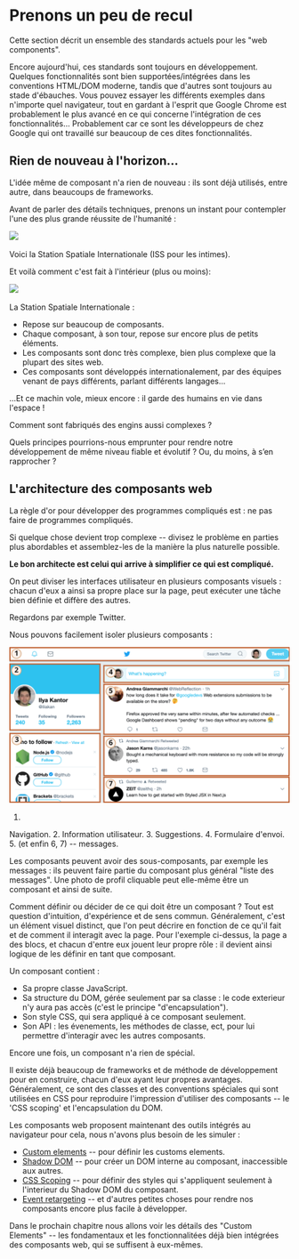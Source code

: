 # Prenons un peu de recul

Cette section décrit un ensemble des standards actuels pour les "web components".

Encore aujourd'hui, ces standards sont toujours en développement.
Quelques fonctionnalités sont bien supportées/intégrées dans les conventions HTML/DOM moderne, tandis que d'autres sont toujours au stade d'ébauches.
Vous pouvez essayer les différents exemples dans n'importe quel navigateur, tout en gardant à l'esprit que Google Chrome est probablement le plus avancé en ce qui concerne l'intégration de ces fonctionnalités...
Probablement car ce sont les développeurs de chez Google qui ont travaillé sur beaucoup de ces dites fonctionnalités.

## Rien de nouveau à l'horizon...

L'idée même de composant n'a rien de nouveau : ils sont déjà utilisés, entre autre, dans beaucoups de frameworks.

Avant de parler des détails techniques, prenons un instant pour contempler l'une des plus grande réussite de l'humanité :

![](satellite.jpg)

Voici la Station Spatiale Internationale (ISS pour les intimes).

Et voilà comment c'est fait à l'intérieur (plus ou moins):

![](satellite-expanded.jpg)

La Station Spatiale Internationale :
- Repose sur beaucoup de composants.
- Chaque composant, à son tour, repose sur encore plus de petits éléments.
- Les composants sont donc très complexe, bien plus complexe que la plupart des sites web.
- Ces composants sont développés internationalement, par des équipes venant de pays différents, parlant différents langages...

...Et ce machin vole, mieux encore : il garde des humains en vie dans l'espace !

Comment sont fabriqués des engins aussi complexes ?

Quels principes pourrions-nous emprunter pour rendre notre développement de même niveau fiable et évolutif ? Ou, du moins, à s’en rapprocher ?

## L'architecture des composants web

La règle d'or pour développer des programmes compliqués est : ne pas faire de programmes compliqués.

Si quelque chose devient trop complexe -- divisez le problème en parties plus abordables et assemblez-les de la manière la plus naturelle possible.

**Le bon architecte est celui qui arrive à simplifier ce qui est compliqué.**

On peut diviser les interfaces utilisateur en plusieurs composants visuels : chacun d'eux a ainsi sa propre place sur la page, peut exécuter une tâche bien définie et diffère des autres.

Regardons par exemple Twitter.

Nous pouvons facilement isoler plusieurs composants :

![](web-components-twitter.svg)

1.
Navigation.
2.
Information utilisateur.
3.
Suggestions.
4.
Formulaire d'envoi.
5.
(et enfin 6, 7) -- messages.

Les composants peuvent avoir des sous-composants, par exemple les messages : ils peuvent faire partie du composant plus général "liste des messages".
Une photo de profil cliquable peut elle-même être un composant et ainsi de suite.

Comment définir ou décider de ce qui doit être un composant ? Tout est question d'intuition, d'expérience et de sens commun.
Généralement, c'est un élément visuel distinct, que l'on peut décrire en fonction de ce qu'il fait et de comment il interagit avec la page.
Pour l'exemple ci-dessus, la page a des blocs, et chacun d'entre eux jouent leur propre rôle : il devient ainsi logique de les définir en tant que composant.

Un composant contient :
- Sa propre classe JavaScript.
- Sa structure du DOM, gérée seulement par sa classe : le code exterieur n'y aura pas accès (c'est le principe "d'encapsulation").
- Son style CSS, qui sera appliqué à ce composant seulement.
- Son API : les évenements, les méthodes de classe, ect, pour lui permettre d'interagir avec les autres composants.

Encore une fois, un composant n'a rien de spécial.

Il existe déjà beaucoup de frameworks et de méthode de développement pour en construire, chacun d'eux ayant leur propres avantages.
Généralement, ce sont des classes et des conventions spéciales qui sont utilisées en CSS pour reproduire l'impression d'utiliser des composants -- le 'CSS scoping' et l'encapsulation du DOM.

Les composants web proposent maintenant des outils intégrés au navigateur pour cela, nous n'avons plus besoin de les simuler :

- [Custom elements](https://html.spec.whatwg.org/multipage/custom-elements.html#custom-elements) -- pour définir les customs elements.
- [Shadow DOM](https://dom.spec.whatwg.org/#shadow-trees) -- pour créer un DOM interne au composant, inaccessible aux autres.
- [CSS Scoping](https://drafts.csswg.org/css-scoping/) -- pour définir des styles qui s'appliquent seulement à l'interieur du Shadow DOM du composant.
- [Event retargeting](https://dom.spec.whatwg.org/#retarget) -- et d'autres petites choses pour rendre nos composants encore plus facile à développer.

Dans le prochain chapitre nous allons voir les détails des "Custom Elements" -- les fondamentaux et les fonctionnalitées déjà bien intégrées des composants web, qui se suffisent à eux-mêmes.
